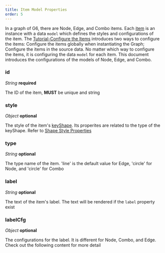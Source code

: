 ```yaml
---
title: Item Model Properties
order: 5
---
```


In a graph of G6, there are Node, Edge, and Combo items. Each [item](/en/docs/api/Items/itemMethods) is an instance with a data `model` which defines the styles and configurations of the item. The [Tutorial-Configure the Items](/en/docs/manual/tutorial/elements#configure-the-properties) introduces two ways to configure the items: Configure the items globally when instantiating the Graph; Configure the items in the source data. No matter which way to configure the items, it is configuring the data `model` for each item. This document introduces the configurations of the models of Node, Edge, and Combo.

### id

<description> _String_ **required** </description>

The ID of the item, **MUST** be unique and string

### style

<description> _Object_ **optional** </description>

The style of the item's [keyShape](/en/docs/manual/middle/elements/shape-keyshape). Its properites are related to the type of the keyShape. Refer to [Shape Style Properties](/en/docs/api/shapeProperties)

### type

<description> _String_ **optional** </description>

The type name of the item. 'line' is the default value for Edge, 'circle' for Node, and 'circle' for Combo

### label

<description> _String_ **optional** </description>

The text of the item's label. The text will be rendered if the `label` property exist

### labelCfg

<description> _Object_ **optional** </description>

The configurations for the label. It is different for Node, Combo, and Edge. Check out the following content for more detail
